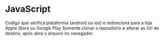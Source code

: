 # JavaScript 
Codigo que verifica plataforma (android ou ios) e redireciona para a loja 
Apple Store ou Google Play
Somente clonar o repositório e alterar as Url de destino, após abra o arquivo no navegador.
